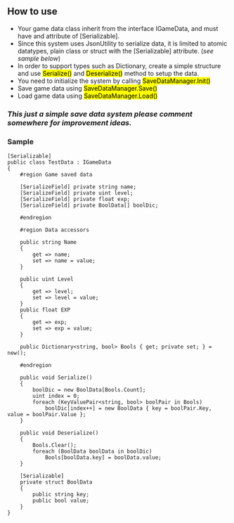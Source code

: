 ## How to use

- Your game data class inherit from the interface IGameData, and must have and attribute of [Serializable].
- Since this system uses JsonUtility to serialize data, it is limited to atomic datatypes, plain class or struct with the [Serializable] attribute. (*see sample below*)
- In order to support types such as Dictionary, create a simple structure and use <mark>Serialize()</mark> and <mark>Deserialize()</mark> method to setup the data.
- You need to initialize the system by calling <mark>SaveDataManager.Init()</mark>
- Save game data using <mark>SaveDataManager.Save()</mark>
- Load game data using <mark>SaveDataManager.Load()</mark>

### *This just a simple save data system please comment somewhere for improvement ideas.*


### Sample

```
[Serializable]
public class TestData : IGameData
{
    #region Game saved data

    [SerializeField] private string name;
    [SerializeField] private uint level;
    [SerializeField] private float exp;
    [SerializeField] private BoolData[] boolDic;

    #endregion

    #region Data accessors

    public string Name
    {
        get => name;
        set => name = value;
    }

    public uint Level
    {
        get => level;
        set => level = value;
    }
    public float EXP
    {
        get => exp;
        set => exp = value;
    }
    
    public Dictionary<string, bool> Bools { get; private set; } = new();

    #endregion
        
    public void Serialize()
    {
        boolDic = new BoolData[Bools.Count];
        uint index = 0;
        foreach (KeyValuePair<string, bool> boolPair in Bools)
            boolDic[index++] = new BoolData { key = boolPair.Key, value = boolPair.Value };
    }

    public void Deserialize()
    {
        Bools.Clear();
        foreach (BoolData boolData in boolDic)
            Bools[boolData.key] = boolData.value;
    }
    
    [Serializable]
    private struct BoolData
    {
        public string key;
        public bool value;
    }
}
```